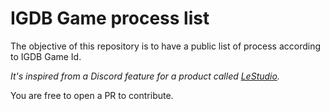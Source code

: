 # IGDB Game process list

The objective of this repository is to have a public list of process according to IGDB Game Id.

*It's inspired from a Discord feature for a product called [LeStudio](https://lestudio.qlaffont.com).*

You are free to open a PR to contribute.
